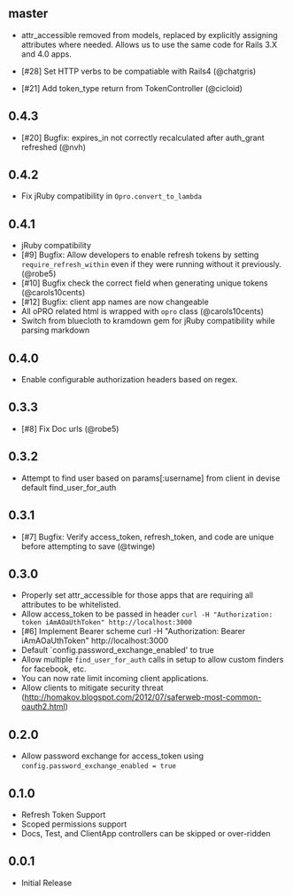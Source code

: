 ## master

- attr_accessible removed from models, replaced by explicitly assigning attributes where needed. Allows us to use the same code for Rails 3.X and 4.0 apps.

- [#28] Set HTTP verbs to be compatiable with Rails4 (@chatgris)

- [#21] Add token_type return from TokenController (@cicloid)

## 0.4.3
- [#20] Bugfix: expires_in not correctly recalculated after auth_grant refreshed (@nvh)

## 0.4.2
- Fix jRuby compatibility in `Opro.convert_to_lambda`

## 0.4.1

- jRuby compatibility
- [#9] Bugfix: Allow developers to enable refresh tokens by setting `require_refresh_within` even if they were running without it previously. (@robe5)
- [#10] Bugfix check the correct field when generating unique tokens (@carols10cents)
- [#12] Bugfix: client app names are now changeable
- All oPRO related html is wrapped with `opro` class (@carols10cents)
- Switch from bluecloth to kramdown gem for jRuby compatibility while parsing markdown


## 0.4.0

- Enable configurable authorization headers based on regex.

## 0.3.3

- [#8] Fix Doc urls (@robe5)

## 0.3.2

- Attempt to find user based on params[:username] from client in devise default find_user_for_auth

## 0.3.1

- [#7] Bugfix: Verify access_token, refresh_token, and code are unique before attempting to save (@twinge)

## 0.3.0

- Properly set attr_accessible for those apps that are requiring all attributes to be whitelisted.
- Allow access_token to be passed in header `curl -H "Authorization: token iAmAOaUthToken" http://localhost:3000`
- [#6] Implement Bearer scheme curl -H "Authorization: Bearer iAmAOaUthToken" http://localhost:3000
- Default `config.password_exchange_enabled' to true
- Allow multiple `find_user_for_auth` calls in setup to allow custom finders for facebook, etc.
- You can now rate limit incoming client applications.
- Allow clients to mitigate security threat (http://homakov.blogspot.com/2012/07/saferweb-most-common-oauth2.html)

## 0.2.0

- Allow password exchange for access_token using `config.password_exchange_enabled = true`

## 0.1.0

- Refresh Token Support
- Scoped permissions support
- Docs, Test, and ClientApp controllers can be skipped or over-ridden

## 0.0.1

- Initial Release
